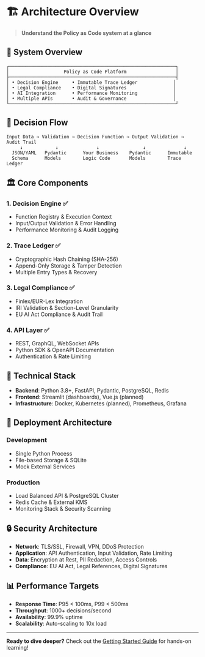 # 🏗️ Architecture Overview

> **Understand the Policy as Code system at a glance**

## 🎯 **System Overview**

```
┌─────────────────────────────────────────────────────────────┐
│                    Policy as Code Platform                  │
├─────────────────────────────────────────────────────────────┤
│ • Decision Engine     • Immutable Trace Ledger             │
│ • Legal Compliance    • Digital Signatures                 │
│ • AI Integration      • Performance Monitoring             │
│ • Multiple APIs       • Audit & Governance                 │
└─────────────────────────────────────────────────────────────┘
```

## 🔄 **Decision Flow**

```
Input Data → Validation → Decision Function → Output Validation → Audit Trail
     ↓            ↓              ↓                ↓              ↓
  JSON/YAML   Pydantic      Your Business    Pydantic      Immutable
  Schema      Models        Logic Code       Models        Trace Ledger
```

## 🏛️ **Core Components**

### **1. Decision Engine** ✅
- Function Registry & Execution Context
- Input/Output Validation & Error Handling
- Performance Monitoring & Audit Logging

### **2. Trace Ledger** ✅
- Cryptographic Hash Chaining (SHA-256)
- Append-Only Storage & Tamper Detection
- Multiple Entry Types & Recovery

### **3. Legal Compliance** ✅
- Finlex/EUR-Lex Integration
- IRI Validation & Section-Level Granularity
- EU AI Act Compliance & Audit Trail

### **4. API Layer** ✅
- REST, GraphQL, WebSocket APIs
- Python SDK & OpenAPI Documentation
- Authentication & Rate Limiting

## 🔧 **Technical Stack**

- **Backend**: Python 3.8+, FastAPI, Pydantic, PostgreSQL, Redis
- **Frontend**: Streamlit (dashboards), Vue.js (planned)
- **Infrastructure**: Docker, Kubernetes (planned), Prometheus, Grafana

## 🚀 **Deployment Architecture**

### **Development**
- Single Python Process
- File-based Storage & SQLite
- Mock External Services

### **Production**
- Load Balanced API & PostgreSQL Cluster
- Redis Cache & External KMS
- Monitoring Stack & Security Scanning

## 🔒 **Security Architecture**

- **Network**: TLS/SSL, Firewall, VPN, DDoS Protection
- **Application**: API Authentication, Input Validation, Rate Limiting
- **Data**: Encryption at Rest, PII Redaction, Access Controls
- **Compliance**: EU AI Act, Legal References, Digital Signatures

## 📊 **Performance Targets**

- **Response Time**: P95 < 100ms, P99 < 500ms
- **Throughput**: 1000+ decisions/second
- **Availability**: 99.9% uptime
- **Scalability**: Auto-scaling to 10x load

---

**Ready to dive deeper?** Check out the [Getting Started Guide](GETTING_STARTED.md) for hands-on learning!
